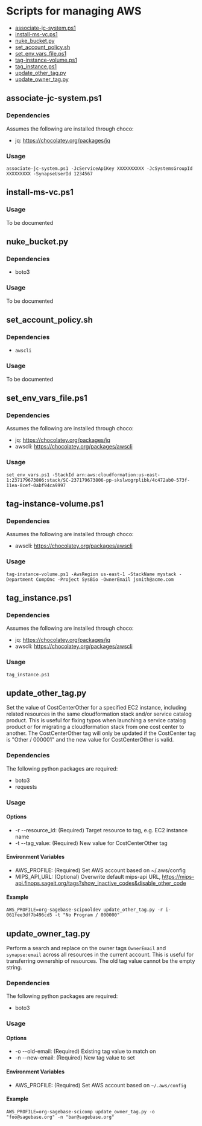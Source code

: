 # Scripts for managing AWS

* [associate-jc-system.ps1](#associate-jc-systemps1)
* [install-ms-vc.ps1](#install-ms-vcps1)
* [nuke_bucket.py](#nuke_bucketpy)
* [set_account_policy.sh](#set_account_policysh)
* [set_env_vars_file.ps1](#set_env_vars_fileps1)
* [tag-instance-volume.ps1](#tag-instance-volumeps1)
* [tag_instance.ps1](#tag_instanceps1)
* [update_other_tag.py](#update_other_tagpy)
* [update_owner_tag.py](#update_owner_tagpy)


## associate-jc-system.ps1

### Dependencies

Assumes the following are installed through choco:
* jq: https://chocolatey.org/packages/jq

### Usage

```
associate-jc-system.ps1 -JcServiceApiKey XXXXXXXXXX -JcSystemsGroupId XXXXXXXXX -SynapseUserId 1234567
```

## install-ms-vc.ps1

### Usage

To be documented


## nuke_bucket.py

### Dependencies

* boto3

### Usage

To be documented


## set_account_policy.sh

### Dependencies

* `awscli`

### Usage

To be documented


## set_env_vars_file.ps1

### Dependencies

Assumes the following are installed through choco:
* jq: https://chocolatey.org/packages/jq
* awscli: https://chocolatey.org/packages/awscli

### Usage

```
set_env_vars.ps1 -StackId arn:aws:cloudformation:us-east-1:237179673806:stack/SC-237179673806-pp-skslwogrplibk/4c472ab0-573f-11ea-8cef-0abf94ca9997
```

## tag-instance-volume.ps1

### Dependencies

Assumes the following are installed through choco:
* awscli: https://chocolatey.org/packages/awscli

### Usage

```
tag-instance-volume.ps1 -AwsRegion us-east-1 -StackName mystack -Department CompOnc -Project SysBio -OwnerEmail jsmith@acme.com
```


## tag_instance.ps1

### Dependencies

Assumes the following are installed through choco:
* jq: https://chocolatey.org/packages/jq
* awscli: https://chocolatey.org/packages/awscli

### Usage

```
tag_instance.ps1
```


## update_other_tag.py

Set the value of CostCenterOther for a specified EC2 instance, including related resources in the same cloudformation stack
and/or service catalog product. This is useful for fixing typos when launching a service catalog product or for migrating a
cloudformation stack from one cost center to another. The CostCenterOther tag will only be updated if the CostCenter tag is
"Other / 000001" and the new value for CostCenterOther is valid.

### Dependencies

The following python packages are required:

* boto3
* requests

### Usage

#### Options

* -r --resource_id: (Required) Target resource to tag, e.g. EC2 instance name
* -t --tag_value:   (Required) New value for CostCenterOther tag

#### Environment Variables

* AWS_PROFILE:  (Required) Set AWS account based on ~/.aws/config
* MIPS_API_URL: (Optional) Overwrite default mips-api URL, https://mips-api.finops.sageit.org/tags?show_inactive_codes&disable_other_code

#### Example

```
AWS_PROFILE=org-sagebase-scipooldev update_other_tag.py -r i-061fee3df7b496cd5 -t "No Program / 000000"
```


## update_owner_tag.py

Perform a search and replace on the owner tags `OwnerEmail` and `synapse:email` across all resources in the current account.
This is useful for transferring ownership of resources. The old tag value cannot be the empty string.

### Dependencies

The following python packages are required:

* boto3

### Usage

#### Options

* -o --old-email:  (Required) Existing tag value to match on
* -n --new-email:  (Required) New tag value to set

#### Environment Variables

* AWS_PROFILE: (Required) Set AWS account based on `~/.aws/config`

#### Example

```
AWS_PROFILE=org-sagebase-scicomp update_owner_tag.py -o "foo@sagebase.org" -n "bar@sagebase.org"
```
